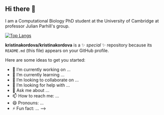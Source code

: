 ## Hi there 👋

I am a Computational Biology PhD student at the University of Cambridge at professor Julian Parhill's group.


[![Top Langs](https://github-readme-stats.vercel.app/api/top-langs/?username=kristinakordova)](https://github.com/kristinakordova/github-readme-stats)

**kristinakordova/kristinakordova** is a ✨ _special_ ✨ repository because its `README.md` (this file) appears on your GitHub profile.

Here are some ideas to get you started:

- 🔭 I’m currently working on ...
- 🌱 I’m currently learning ...
- 👯 I’m looking to collaborate on ...
- 🤔 I’m looking for help with ...
- 💬 Ask me about ...
- 📫 How to reach me: ...
- 😄 Pronouns: ...
- ⚡ Fun fact: ...
-->
